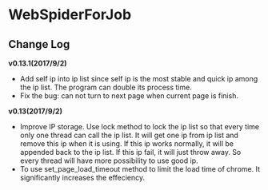 # WebSpiderForJob

## Change Log
**v0.13.1(2017/9/2)**
* Add self ip into ip list since self ip is the most stable and quick ip among the ip list. The program can double its process time.
* Fix the bug: can not turn to next page when current page is finish.

**v0.13(2017/9/2)**
* Improve IP storage. Use lock method to lock the ip list so that every time only one thread can call the ip list. It will get one ip from ip list and remove this ip when it is using. If this ip works normally, it will be appended back to the ip list. If this ip fail, it will just throw away. So every thread will have more possibility to use good ip.
* To use set_page_load_timeout method to limit the load time of chrome. It significantly increases the effeciency.
